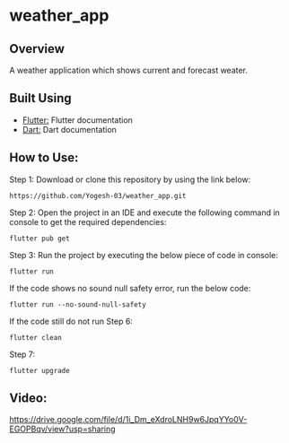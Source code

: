 # weather_app

## Overview

A weather application which shows current and forecast weater.

## Built Using

- [Flutter:](https://docs.flutter.dev/get-started/codelab) Flutter documentation
- [Dart:](https://dart.dev/) Dart documentation

## How to Use:
Step 1:
Download or clone this repository by using the link below:
```
https://github.com/Yogesh-03/weather_app.git
```

Step 2:
Open the project in an IDE and execute the following command in console to get the required dependencies:

```
flutter pub get
```

Step 3:
Run the project by executing the below piece of code in console:

```
flutter run
```

If the code shows no sound null safety error, run the below code:

```
flutter run --no-sound-null-safety
```
If the code still do not run
Step 6:

```
flutter clean
```
Step 7:
```
flutter upgrade
```



## Video:
https://drive.google.com/file/d/1i_Dm_eXdroLNH9w6JpqYYo0V-EGOPBqv/view?usp=sharing



